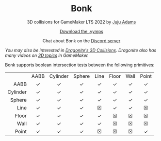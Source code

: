 <h1 align="center">Bonk</h1>

<p align="center">3D collisions for GameMaker LTS 2022 by <a href="https://www.jujuadams.com/" target="_blank">Juju Adams</a></p>

<p align="center"><a href="https://github.com/JujuAdams/bonk/releases/">Download the .yymps</a></p>

<p align="center">Chat about Bonk on the <a href="https://discord.gg/mWWpCAnsCx">Discord server</a></p>

*You may also be interested in [Dragonite's 3D Collisions](https://dragonite.itch.io/collisions). Dragonite also has many videos on [3D topics](https://youtube.com/@DragoniteSpam?feature=shared) in GameMaker.*

Bonk supports boolean intersection tests between the following primitives:

<table align="center">
    <tr>
        <td align="center"></td>
        <td align="center">AABB</td>
        <td align="center">Cylinder</td>
        <td align="center">Sphere</td>
        <td align="center">Line</td>
        <td align="center">Floor</td>
        <td align="center">Wall</td>
        <td align="center">Point</td>
    </tr>
    <tr>
        <td align="right">AABB</td>
        <td align="center">✓</td>
        <td align="center">✓</td>
        <td align="center">✓</td>
        <td align="center">✓</td>
        <td align="center">✓</td>
        <td align="center">✓</td>
        <td align="center">✓</td>
    </tr>
    <tr>
        <td align="right">Cylinder</td>
        <td align="center">✓</td>
        <td align="center">✓</td>
        <td align="center">✓</td>
        <td align="center">✓</td>
        <td align="center">✓</td>
        <td align="center">✓</td>
        <td align="center">✓</td>
    </tr>
    <tr>
        <td align="right">Sphere</td>
        <td align="center">✓</td>
        <td align="center">✓</td>
        <td align="center">✓</td>
        <td align="center">✓</td>
        <td align="center">✓</td>
        <td align="center">✓</td>
        <td align="center">✓</td>
    </tr>
    <tr>
        <td align="right">Line</td>
        <td align="center">✓</td>
        <td align="center">✓</td>
        <td align="center">✓</td>
        <td align="center">☒</td>
        <td align="center">✓</td>
        <td align="center">✓</td>
        <td align="center">☒</td>
    </tr>
    <tr>
        <td align="right">Floor</td>
        <td align="center">✓</td>
        <td align="center">✓</td>
        <td align="center">✓</td>
        <td align="center">✓</td>
        <td align="center">☒</td>
        <td align="center">☒</td>
        <td align="center">☒</td>
    </tr>
    <tr>
        <td align="right">Wall</td>
        <td align="center">✓</td>
        <td align="center">✓</td>
        <td align="center">✓</td>
        <td align="center">✓</td>
        <td align="center">☒</td>
        <td align="center">☒</td>
        <td align="center">☒</td>
    </tr>
    <tr>
        <td align="right">Point</td>
        <td align="center">✓</td>
        <td align="center">✓</td>
        <td align="center">✓</td>
        <td align="center">☒</td>
        <td align="center">☒</td>
        <td align="center">☒</td>
        <td align="center">✓</td>
    </tr>
</table>
